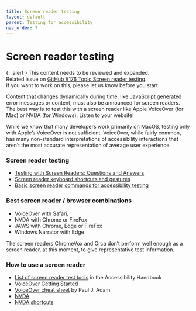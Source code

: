 ```yaml
---
title: Screen reader testing
layout: default
parent: Testing for accessibility
nav_order: 7
---
```


# Screen reader testing

{: .alert }
This content needs to be reviewed and expanded.  
Related issue on [GitHub #176 Topic Screen reader testing](https://github.com/wpaccessibility/wp-a11y-docs/issues/176).    
If you want to work on this, please let us know before you start.

Content that changes dynamically during time, like JavaScript generated error messages or content, must also be announced for screen readers. The best way is to test this with a screen reader like Apple VoiceOver (for Mac) or NVDA (for Windows). Listen to your website!

While we know that many developers work primarily on MacOS, testing only with Apple’s VoiceOver is not sufficient. VoiceOver, while fairly common, has many non-standard interpretations of accessibility interactions that aren’t the most accurate representation of average user experience.

### Screen reader testing

- [Testing with Screen Readers: Questions and Answers](https://webaim.org/articles/screenreader_testing/)
- [Screen reader keyboard shortcuts and gestures](https://dequeuniversity.com/screenreaders/)
- [Basic screen reader commands for accessibility testing](https://developer.paciellogroup.com/blog/2015/01/basic-screen-reader-commands-for-accessibility-testing/)

### Best screen reader / browser combinations

- VoiceOver with Safari,
- NVDA with Chrome or FireFox
- JAWS with Chrome, Edge or FireFox
- Windows Narrator with Edge

The screen readers ChromeVox and Orca don’t perform well enough as a screen reader, at this moment, to give representative test information.

### How to use a screen reader

- [List of screen reader test tools](https://make.wordpress.org/accessibility/handbook/which-tools-can-i-use/useful-tools/#screen-reader-testing) in the Accessibility Handbook
- [VoiceOver Getting Started](https://help.apple.com/voiceover/info/guide/10.8/English.lproj/index.html)
- [VoiceOver cheat sheet](http://pauljadam.com/demos/iosvocheatsheet.html) by Paul J. Adam
- [NVDA](https://www.nvaccess.org/)
- [NVDA shortcuts](https://dequeuniversity.com/screenreaders/nvda-keyboard-shortcuts)
